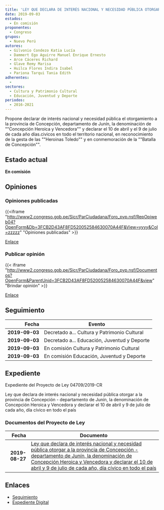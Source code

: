 ```yaml
---
title: 'LEY QUE DECLARA DE INTERÉS NACIONAL Y NECESIDAD PÚBLICA OTORGAR A LA PROVINCIA DE CONCEPCIÓN-DEPARTAMENTO DE JUNÍN, LA DENOMINACIÓN DE "CONCEPCIÓN HEROICA Y VENCEDORA" Y DECLARAR EL 10 DE ABRIL Y 9 DE JUNIO DE CADA AÑO, DÍA CÍVICO EN TODO EL PAÍS'
date: 2019-09-03
estados: 
  - En comisión
proponentes: 
  - Congreso
grupos: 
  - Nuevo Perú
autores: 
  - Gilvonio Condezo Katia Lucía
  - Dammert Ego Aguirre Manuel Enrique Ernesto
  - Arce Cáceres Richard
  - Glave Remy Marisa
  - Huilca Flores Indira Isabel
  - Pariona Tarqui Tania Edith
adherentes: 
  - 
sectores: 
  - Cultura y Patrimonio Cultural
  - Educación, Juventud y Deporte
periodos: 
  - 2016-2021
---
```


Propone declarar de interés nacional y necesidad pública el otorgamiento a la provincia de Concepción, departamento de Junín, la denominación de ""Concepción Heroica y Vencedora"" y declarar el 10 de abril y el 9 de julio de cada año días.civicos en todo el territorio nacional, en reconocimiento de la gesta de las ""Heroinas Toledo"" y en conmemoración de la ""Batalla de Concepción"".


## Estado actual

**En comisión**

## Opiniones

### Opiniones publicadas

{{<iframe "http://www2.congreso.gob.pe/Sicr/ParCiudadana/Foro_pvp.nsf/RepOpiweb04?OpenForm&Db=3FCB2D43AF8FD520052584630070A44F&View=yyyy&Col=zzzzz" "Opiniones publicadas" >}}

[Enlace](http://www2.congreso.gob.pe/Sicr/ParCiudadana/Foro_pvp.nsf/RepOpiweb04?OpenForm&Db=3FCB2D43AF8FD520052584630070A44F&View=yyyy&Col=zzzzz)
### Publicar opinión

{{< iframe "http://www2.congreso.gob.pe/Sicr/ParCiudadana/Foro_pvp.nsf/Documentos?OpenForm&ParentUnid=3FCB2D43AF8FD520052584630070A44F&view" "Brindar opinión" >}}

[Enlace](http://www2.congreso.gob.pe/Sicr/ParCiudadana/Foro_pvp.nsf/Documentos?OpenForm&ParentUnid=3FCB2D43AF8FD520052584630070A44F&view)

## Seguimiento

| Fecha | Evento |
|------:|--------|
| **2019-09-03** | Decretado a... Cultura y Patrimonio Cultural|
| **2019-09-03** | Decretado a... Educación, Juventud y Deporte|
| **2019-09-03** | En comisión Cultura y Patrimonio Cultural|
| **2019-09-03** | En comisión Educación, Juventud y Deporte|


## Expediente

Expediente del Proyecto de Ley 04709/2019-CR

Ley que declara de interés nacional y necesidad pública otorgar a la provincia de Concepción - departamento de Junín, la denominación de Concepción Heroica y Vencedora y declarar el 10 de abril y 9 de julio de cada año, día cívico en todo el país


### Documentos del Proyecto de Ley

| Fecha | Documento |
|------:|--------|
| **2019-08-27** | [Ley que declara de interés nacional y necesidad pública otorgar a la provincia de Concepción - departamento de Junín, la denominación de Concepción Heroica y Vencedora y declarar el 10 de abril y 9 de julio de cada año, día cívico en todo el país](http://www.leyes.congreso.gob.pe/Documentos/2016_2021/Proyectos_de_Ley_y_de_Resoluciones_Legislativas/PL0470920190827.pdf) |

## Enlaces 

- [Seguimiento](http://www2.congreso.gob.pe/Sicr/TraDocEstProc/CLProLey2016.nsf/f7fff46988ca05b1052578e100829cc7/a10ea57eb318e322052584630074f16b?OpenDocument)
- [Expediente Digital](http://www2.congreso.gob.pe/Sicr/TraDocEstProc/CLProLey2016.nsf/f7fff46988ca05b1052578e100829cc7/a10ea57eb318e322052584630074f16b?OpenDocument&Click=05257FB7005EB655.eb71d0cf91d8294e05256cdf006b5706/$Body/0.1C6C)
